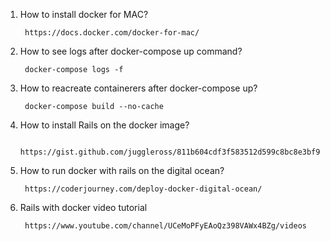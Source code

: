 1. How to install docker for MAC?
        
        https://docs.docker.com/docker-for-mac/
2. How to see logs after docker-compose up command?
        
        docker-compose logs -f
3. How to reacreate containerers after docker-compose up?
        
        docker-compose build --no-cache
4. How to install Rails on the docker image?
        
        https://gist.github.com/juggleross/811b604cdf3f583512d599c8bc8e3bf9
        
5. How to run docker with rails on the digital ocean?
        
        https://coderjourney.com/deploy-docker-digital-ocean/
6. Rails with docker video tutorial
        
        https://www.youtube.com/channel/UCeMoPFyEAoQz398VAWx4BZg/videos
